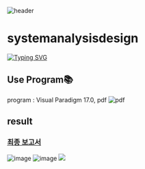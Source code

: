 ![header](https://capsule-render.vercel.app/api?type=egg&color=gradient&height=300&section=header&text=welcome%2&fontSize=50&desc=kimganghyeon's%20%systemanalysisdesign%20%repository)
# systemanalysisdesign
[![Typing SVG](https://readme-typing-svg.demolab.com?font=Fira+Code&pause=1000&color=F76F00&background=FFBD2F00&random=false&width=435&lines=%E3%81%A9%E3%81%86%E3%81%9E%E3%82%88%E3%82%8D%E3%81%97%E3%81%8F%E3%81%8A%E3%81%AD%E3%81%8C%E3%81%84%E3%81%97%E3%81%BE%E3%81%99%E3%80%82)](https://github.com/do04200611)

## Use Program📚
program : Visual Paradigm 17.0, pdf
![pdf](https://play-lh.googleusercontent.com/nufRXPpDI9XP8mPdAvOoJULuBIH_OK4YbZZVu8i_-eDPulZpgb-Xp-EmI8Z53AlXHpqX=w240-h480-rw)
## result
### [최종 보고서](https://github.com/do04200611/systemanalysisdesign/blob/main/%EC%8B%9C%EC%8A%A4%ED%85%9C%20%EB%B6%84%EC%84%9D%20%EB%B0%8F%20%EC%84%A4%EA%B3%84%20%EC%B5%9C%EC%A2%85%20%EB%B3%B4%EA%B3%A0%EC%84%9C/%EC%8B%9C%EC%8A%A4%ED%85%9C%20%EB%B6%84%EC%84%9D%20%EB%B0%8F%20%EC%84%A4%EA%B3%84(%EB%8F%84%EC%84%9C%20%EB%8B%A4%EC%9D%B4%EC%96%B4%EB%A6%AC%20%EC%95%B1)202032291%EA%B9%80%EA%B0%95%ED%98%84.pdf)
![image](https://github.com/do04200611/systemanalysisdesign/assets/74278578/e4656ca4-1cc5-460b-98c5-4f05368de02b)
![image](https://github.com/do04200611/systemanalysisdesign/assets/74278578/a9635722-46c8-4934-917b-4aacf7b6fe98)
<img src="https://capsule-render.vercel.app/api?type=egg&color=gradient&height=100&text=Thank%20you%20for%20watching.&section=footer" />
